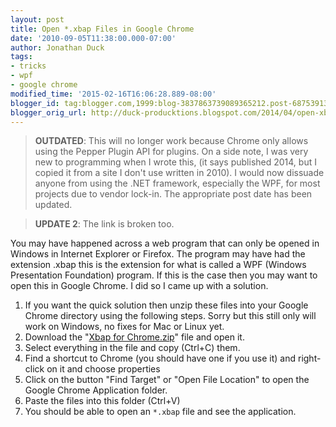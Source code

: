 ```yaml
---
layout: post
title: Open *.xbap Files in Google Chrome
date: '2010-09-05T11:38:00.000-07:00'
author: Jonathan Duck
tags:
- tricks
- wpf
- google chrome
modified_time: '2015-02-16T16:06:28.889-08:00'
blogger_id: tag:blogger.com,1999:blog-3837863739089365212.post-6875391323502641790
blogger_orig_url: http://duck-producktions.blogspot.com/2014/04/open-xbap-files-in-google-chrome.html
---
```


> **OUTDATED**: This will no longer work because Chrome only allows using the Pepper Plugin API for plugins. On a side note, I was very new to programming when I wrote this, (it says published 2014, but I copied it from a site I don't use written in 2010). I would now dissuade anyone from using the .NET framework, especially the WPF,  for most projects due to vendor lock-in. The appropriate post date has been updated.

> **UPDATE 2**: The link is broken too.

You may have happened across a web program that can only be opened in Windows in Internet Explorer or Firefox. The program may have had the extension .xbap this is the extension for what is called a WPF (Windows Presentation Foundation) program. If this is the case then you may want to open this in Google Chrome. I did so I came up with a solution.

1. If you want the quick solution then unzip these files into your Google Chrome directory using the following steps. Sorry but this still only will work on Windows, no fixes for Mac or Linux yet.
2. Download the "[Xbap for Chrome.zip](https://sites.google.com/site/duckproducktionssoftware/computer-tips/openxbapfilesingooglechrome/XbapforChrome.zip?attredirects=0)" file and open it.
3. Select everything in the file and copy (Ctrl+C) them.
4. Find a shortcut to Chrome (you should have one if you use it) and right-click on it and choose properties
5. Click on the button "Find Target" or "Open File Location" to open  the Google Chrome Application folder.
6. Paste the files into this folder (Ctrl+V)
7. You should be able to open an `*.xbap` file and see the application.